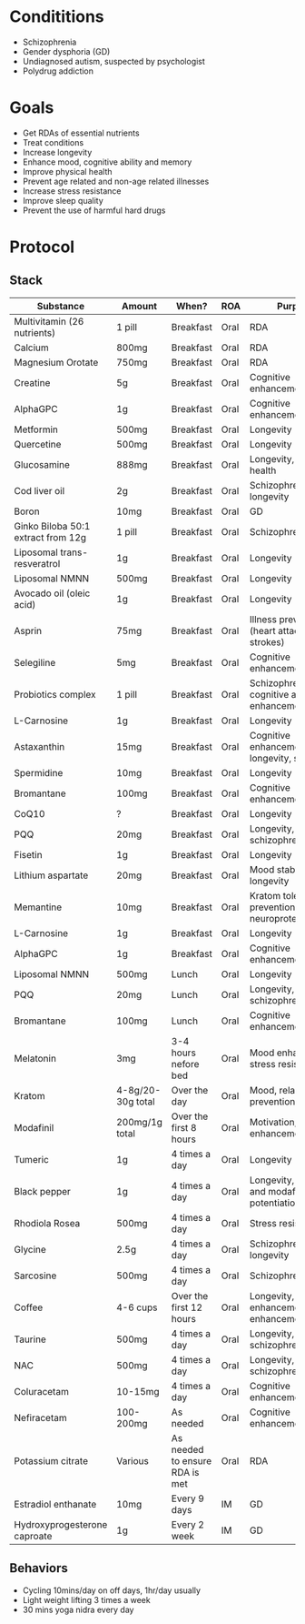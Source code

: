 # Condititions
- Schizophrenia
- Gender dysphoria (GD)
- Undiagnosed autism, suspected by psychologist
- Polydrug addiction

# Goals
- Get RDAs of essential nutrients
- Treat conditions
- Increase longevity
- Enhance mood, cognitive ability and memory
- Improve physical health
- Prevent age related and non-age related illnesses
- Increase stress resistance
- Improve sleep quality
- Prevent the use of harmful hard drugs

# Protocol
## Stack
| Substance                          | Amount             | When?                          | ROA  | Purpose                                                |
| ---------------------------------- | ------------------ | ------------------------------ | ---- | ------------------------------------------------------ |
| Multivitamin (26 nutrients)        | 1 pill             | Breakfast                      | Oral | RDA                                                    |
| Calcium                            | 800mg              | Breakfast                      | Oral | RDA                                                    |
| Magnesium Orotate                  | 750mg              | Breakfast                      | Oral | RDA                                                    |
| Creatine                           | 5g                 | Breakfast                      | Oral | Cognitive enhancement, RDA                             |
| AlphaGPC                           | 1g                 | Breakfast                      | Oral | Cognitive enhancement, RDA                             |
| Metformin                          | 500mg              | Breakfast                      | Oral | Longevity                                              |
| Quercetine                         | 500mg              | Breakfast                      | Oral | Longevity                                              |
| Glucosamine                        | 888mg              | Breakfast                      | Oral | Longevity, joint health                                |
| Cod liver oil                      | 2g                 | Breakfast                      | Oral | Schizophrenia, RDA, longevity                          |
| Boron                              | 10mg               | Breakfast                      | Oral | GD                                                     |
| Ginko Biloba 50:1 extract from 12g | 1 pill             | Breakfast                      | Oral | Schizophrenia                                          |
| Liposomal trans-resveratrol                        | 1g                 | Breakfast                      | Oral | Longevity                                              |
| Liposomal NMNN                     | 500mg              | Breakfast                      | Oral | Longevity                                              |
| Avocado oil (oleic acid)           | 1g                 | Breakfast                      | Oral | Longevity                                              |
| Asprin                             | 75mg               | Breakfast                      | Oral | Illness prevention (heart attacks and strokes)         |
| Selegiline                         | 5mg                | Breakfast                      | Oral | Cognitive enhancement                                  |
| Probiotics complex                 | 1 pill             | Breakfast                      | Oral | Schizophrenia, cognitive and mood enhancement          |
| L-Carnosine                        | 1g                 | Breakfast                      | Oral | Longevity                                              |
| Astaxanthin                        | 15mg               | Breakfast                      | Oral | Cognitive enhancement, longevity, skin health          |
| Spermidine                         | 10mg               | Breakfast                      | Oral | Longevity                                              |
| Bromantane                         | 100mg              | Breakfast                      | Oral | Cognitive enhancement                                  |
| CoQ10                              | ?                  | Breakfast                      | Oral | Longevity                                              |
| PQQ                                | 20mg               | Breakfast                      | Oral | Longevity, schizophrenia                               |
| Fisetin                            | 1g                 | Breakfast                      | Oral | Longevity                                              |
| Lithium aspartate                  | 20mg                 | Breakfast                      | Oral | Mood stabilisation, longevity                          |
| Memantine                          | 10mg               | Breakfast                      | Oral | Kratom tolerance prevention/reduction, neuroprotection |
| L-Carnosine                        | 1g                 | Breakfast                      | Oral | Longevity                                              |
| AlphaGPC                           | 1g                 | Breakfast                      | Oral | Cognitive enhancement                                  |
| Liposomal NMNN                     | 500mg              | Lunch                          | Oral | Longevity                                              |
| PQQ                                | 20mg               | Lunch                          | Oral | Longevity, schizophrenia                               |
| Bromantane                         | 100mg              | Lunch                          | Oral | Cognitive enhancement                                  |
| Melatonin                          | 3mg                | 3-4 hours nefore bed                     | Oral | Mood enhancement, stress resistance                    |
| Kratom                             | 4-8g/20-30g total  | Over the day                   | Oral | Mood, relapse prevention                               |
| Modafinil                          | 200mg/1g total | Over the first 8 hours         | Oral | Motivation, cognitive enhancement                      |
| Tumeric                            | 1g              | 4 times a day                  | Oral | Longevity                                              |
| Black pepper                       | 1g              | 4 times a day                  | Oral | Longevity, kratom and modafinil potentiation           |
| Rhodiola Rosea                     | 500mg              | 4 times a day                  | Oral | Stress resistance                                      |
| Glycine                            | 2.5g               | 4 times a day                  | Oral | Schizophrenia, longevity                               |
| Sarcosine                          | 500mg              | 4 times a day                  | Oral | Schizophrenia                                          |
| Coffee                             | 4-6 cups           | Over the first 12 hours        | Oral | Longevity, cognitive enhancement, mood enhancement     |
| Taurine                            | 500mg              | 4 times a day                  | Oral | Longevity, schizophrenia                               |
| NAC                                | 500mg              | 4 times a day                  | Oral | Longevity, schizophrenia                               |
| Coluracetam                        | 10-15mg            | 4 times a day                  | Oral | Cognitive enhancement                                  |
| Nefiracetam                        | 100-200mg          | As needed                      | Oral | Cognitive enhancement                                  |
| Potassium citrate                  | Various            | As needed to ensure RDA is met | Oral | RDA                                                    |
| Estradiol enthanate                | 10mg               | Every 9 days                   | IM   | GD                                                     |
| Hydroxyprogesterone caproate       | 1g              | Every 2 week                     | IM   | GD                                                     |

## Behaviors
- Cycling 10mins/day on off days, 1hr/day usually
- Light weight lifting 3 times a week
- 30 mins yoga nidra every day